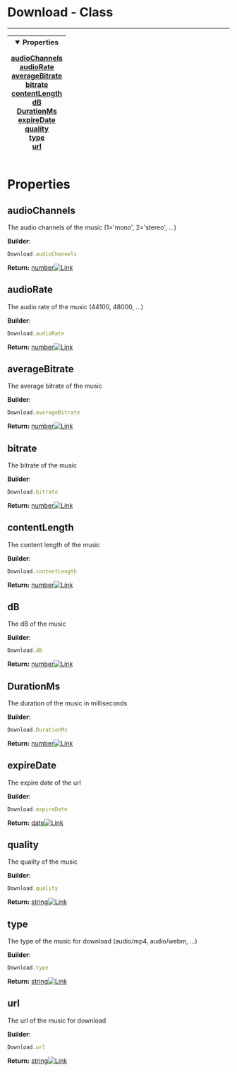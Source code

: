 <!-- This file is generated by a script. Do not edit directly -->
# Download - Class


---
| <details open><summary>Properties</summary><p>[audioChannels](#audiochannels)<br>[audioRate](#audiorate)<br>[averageBitrate](#averagebitrate)<br>[bitrate](#bitrate)<br>[contentLength](#contentlength)<br>[dB](#db)<br>[DurationMs](#durationms)<br>[expireDate](#expiredate)<br>[quality](#quality)<br>[type](#type)<br>[url](#url)</p></details> |
| --- |



 # Properties


## audioChannels
The audio channels of the music (1='mono', 2='stereo', ...)

**Builder**:
````javascript
Download.audioChannels
````



**Return:**
<span class="flex_return">[number![Link](/yt_music_api/assets/img/external_link.svg)](https://developer.mozilla.org/en-US/docs/Web/JavaScript/Reference/Global_Objects/Number)</span>
## audioRate
The audio rate of the music (44100, 48000, ...)

**Builder**:
````javascript
Download.audioRate
````



**Return:**
<span class="flex_return">[number![Link](/yt_music_api/assets/img/external_link.svg)](https://developer.mozilla.org/en-US/docs/Web/JavaScript/Reference/Global_Objects/Number)</span>
## averageBitrate
The average bitrate of the music

**Builder**:
````javascript
Download.averageBitrate
````



**Return:**
<span class="flex_return">[number![Link](/yt_music_api/assets/img/external_link.svg)](https://developer.mozilla.org/en-US/docs/Web/JavaScript/Reference/Global_Objects/Number)</span>
## bitrate
The bitrate of the music

**Builder**:
````javascript
Download.bitrate
````



**Return:**
<span class="flex_return">[number![Link](/yt_music_api/assets/img/external_link.svg)](https://developer.mozilla.org/en-US/docs/Web/JavaScript/Reference/Global_Objects/Number)</span>
## contentLength
The content length of the music

**Builder**:
````javascript
Download.contentLength
````



**Return:**
<span class="flex_return">[number![Link](/yt_music_api/assets/img/external_link.svg)](https://developer.mozilla.org/en-US/docs/Web/JavaScript/Reference/Global_Objects/Number)</span>
## dB
The dB of the music

**Builder**:
````javascript
Download.dB
````



**Return:**
<span class="flex_return">[number![Link](/yt_music_api/assets/img/external_link.svg)](https://developer.mozilla.org/en-US/docs/Web/JavaScript/Reference/Global_Objects/Number)</span>
## DurationMs
The duration of the music in milliseconds

**Builder**:
````javascript
Download.DurationMs
````



**Return:**
<span class="flex_return">[number![Link](/yt_music_api/assets/img/external_link.svg)](https://developer.mozilla.org/en-US/docs/Web/JavaScript/Reference/Global_Objects/Number)</span>
## expireDate
The expire date of the url

**Builder**:
````javascript
Download.expireDate
````



**Return:**
<span class="flex_return">[date![Link](/yt_music_api/assets/img/external_link.svg)](https://developer.mozilla.org/en-US/docs/Web/JavaScript/Reference/Global_Objects/Date)</span>
## quality
The quality of the music

**Builder**:
````javascript
Download.quality
````



**Return:**
<span class="flex_return">[string![Link](/yt_music_api/assets/img/external_link.svg)](https://developer.mozilla.org/en-US/docs/Web/JavaScript/Reference/Global_Objects/String)</span>
## type
The type of the music for download (audio/mp4, audio/webm, ...)

**Builder**:
````javascript
Download.type
````



**Return:**
<span class="flex_return">[string![Link](/yt_music_api/assets/img/external_link.svg)](https://developer.mozilla.org/en-US/docs/Web/JavaScript/Reference/Global_Objects/String)</span>
## url
The url of the music for download

**Builder**:
````javascript
Download.url
````



**Return:**
<span class="flex_return">[string![Link](/yt_music_api/assets/img/external_link.svg)](https://developer.mozilla.org/en-US/docs/Web/JavaScript/Reference/Global_Objects/String)</span>